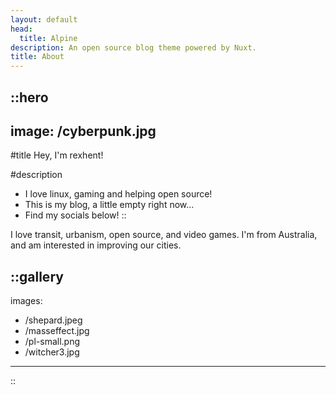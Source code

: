 ```yaml
---
layout: default
head:
  title: Alpine
description: An open source blog theme powered by Nuxt.
title: About
---
```


::hero
---
image: /cyberpunk.jpg
---
#title
Hey, I'm rexhent!

#description
- I love linux, gaming and helping open source!
- This is my blog, a little empty right now\...
- Find my socials below!
::

I love transit, urbanism, open source, and video games. I'm from Australia, and am interested in improving our cities.

::gallery
---
images:
  - /shepard.jpeg
  - /masseffect.jpg
  - /pl-small.png
  - /witcher3.jpg
---
::
